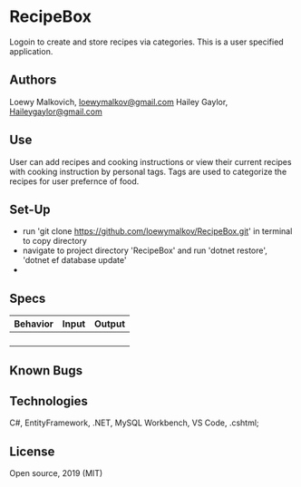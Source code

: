 # RecipeBox

Logoin to  create and store recipes via categories. This is a user specified application. 

## Authors

Loewy Malkovich, loewymalkov@gmail.com
Hailey Gaylor, Haileygaylor@gmail.com

## Use
User can add recipes and cooking instructions or view their current recipes with cooking instruction by personal tags. Tags are used to categorize the recipes for user prefernce of food.
## Set-Up

- run 'git clone https://github.com/loewymalkov/RecipeBox.git' in terminal to copy directory
- navigate to project directory 'RecipeBox' and run 'dotnet restore', 'dotnet ef database update'
- 

## Specs

| Behavior | Input | Output |
|-|-|-|
| | | |
| | | |
| | | |
| | | |

## Known Bugs

## Technologies

C#, EntityFramework, .NET, MySQL Workbench, VS Code, .cshtml;

## License

Open source, 2019 (MIT)